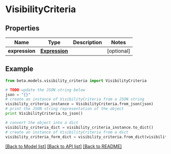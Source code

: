# VisibilityCriteria


## Properties
Name | Type | Description | Notes
------------ | ------------- | ------------- | -------------
**expression** | [**Expression**](Expression.md) |  | [optional] 

## Example

```python
from beta.models.visibility_criteria import VisibilityCriteria

# TODO update the JSON string below
json = "{}"
# create an instance of VisibilityCriteria from a JSON string
visibility_criteria_instance = VisibilityCriteria.from_json(json)
# print the JSON string representation of the object
print VisibilityCriteria.to_json()

# convert the object into a dict
visibility_criteria_dict = visibility_criteria_instance.to_dict()
# create an instance of VisibilityCriteria from a dict
visibility_criteria_form_dict = visibility_criteria.from_dict(visibility_criteria_dict)
```
[[Back to Model list]](../README.md#documentation-for-models) [[Back to API list]](../README.md#documentation-for-api-endpoints) [[Back to README]](../README.md)


